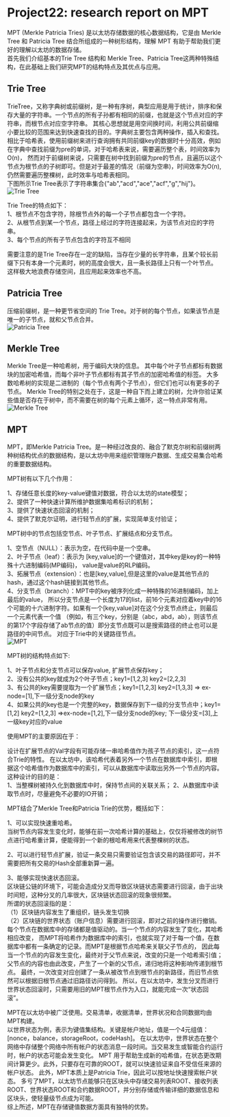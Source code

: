 # Project22: research report on MPT
MPT (Merkle Patricia Tries) 是以太坊存储数据的核心数据结构，它是由 Merkle Tree 和 Patricia Tree 结合所组成的一种树形结构，理解 MPT 有助于帮助我们更好的理解以太坊的数据存储。<br>
首先我们介绍基本的Trie Tree 结构和 Merkle Tree、Patricia Tree这两种特殊结构，在此基础上我们研究MPT的结构特点及其优点与应用。<br>

## Trie Tree
TrieTree，又称字典树或前缀树，是一种有序树，典型应用是用于统计，排序和保存大量的字符串。一个节点的所有子孙都有相同的前缀，也就是这个节点对应的字符串，而根节点对应空字符串。
其核心思想就是用空间换时间，利用公共前缀缩小要比较的范围来达到快速查找的目的。字典树主要包含两种操作，插入和查找。<br>
相比于哈希表，使用前缀树来进行查询拥有共同前缀key的数据时十分高效，例如在字典中查找前缀为pre的单词，对于哈希表来说，需要遍历整个表，时间效率为O(n)，
然而对于前缀树来说，只需要在树中找到前缀为pre的节点，且遍历以这个节点为根节点的子树即可。但是对于最差的情况（前缀为空串)，时间效率为O(n),仍然需要遍历整棵树，此时效率与哈希表相同。<br>
下图所示Trie Tree表示了字符串集合{"ab","acd","ace","acf","g","hij"}。<br>
![Trie Tree](https://github.com/hsgroup30num1/homework-group-30/assets/129477640/a25e9ceb-d3da-417c-a66e-a76698b10112)

Trie Tree的特点如下：<br>
1、根节点不包含字符，除根节点外的每一个子节点都包含一个字符。<br>
2、从根节点到某一个节点，路径上经过的字符连接起来，为该节点对应的字符串。<br>
3、每个节点的所有子节点包含的字符互不相同<br>

需要注意的是Trie Tree存在一定的缺陷，当存在少量的长字符串，且某个较长前缀下只有本身一个元素时，树的高度会很大，且一条长路径上只有一个叶节点。
这样极大地浪费存储空间，且应用起来效率也不高。<br>

## Patricia Tree
压缩前缀树，是一种更节省空间的 Trie Tree。对于树的每个节点，如果该节点是唯一的子节点，就和父节点合并。<br>
![Patricia Tree](https://github.com/hsgroup30num1/homework-group-30/assets/129477640/c571ee9d-b5cd-4eb4-be59-42edb8092424)

## Merkle Tree
Merkle Tree是一种哈希树，用于编码大块的信息。 其中每个叶子节点都标有数据块的加密哈希值，而每个非叶子节点都标有其子节点的加密哈希值的标签。 
大多数哈希树的实现是二进制的（每个节点有两个子节点），但它们也可以有更多的子节点。 
Merkle Tree的特别之处在于，这是一种自下而上建立的树，允许你验证某些值是否存在于树中，而不需要在树的每个元素上循环，这一特点非常有用。<br>
![Merkle Tree](https://github.com/hsgroup30num1/homework-group-30/assets/129477640/aba0327b-e9de-4be0-9755-1f66d970aacd)

## MPT
MPT，即Merkle Patricia Tree。是一种经过改良的、融合了默克尔树和前缀树两种树结构优点的数据结构，是以太坊中用来组织管理账户数据、生成交易集合哈希的重要数据结构。<br>

MPT树有以下几个作用：<br>

1、存储任意长度的key-value键值对数据，符合以太坊的state模型；<br>
2、提供了一种快速计算所维护数据集哈希标识的机制；<br>
3、提供了快速状态回滚的机制；<br>
4、提供了默克尔证明，进行轻节点的扩展，实现简单支付验证；<br>

MPT树中的节点包括空节点、叶子节点、扩展结点和分支节点。<br>

1、空节点（NULL）：表示为空，在代码中是一个空串。<br>
2、叶子节点（leaf）：表示为 [key,value]的一个键值对，其中key是key的一种特殊十六进制编码(MP编码)， value是value的RLP编码。<br>
3、拓展节点（extension）：也是[key,value],但是这里的value是其他节点的hash，通过这个hash链接到其他节点。<br>
4、分支节点（branch）：MPT中的key被序列化成一种特殊的16进制编码，加上最后的value，
所以分支节点是一个长度为17的list，前16个元素对应着key中的16个可能的十六进制字符。如果有一个[key,value]对在这个分支节点终止，则最后一个元素代表一个值
（例如，有三个key，分别是（abc，abd，ab），则该节点的第17个字段存储了ab节点的值）即分支节点既可以是搜索路径的终止也可以是路径的中间节点。
对应于Trie中的关键路径节点。<br>
![MPT](https://github.com/hsgroup30num1/homework-group-30/assets/129477640/e51b5510-87f9-4d98-bdab-2d8cd532dae6)

MPT树的结构特点如下:<br>

1、叶子节点和分支节点可以保存value, 扩展节点保存key；<br>
2、没有公共的key就成为2个叶子节点；key1=[1,2,3] key2=[2,2,3]<br>
3、有公共的key需要提取为一个扩展节点；key1=[1,2,3] key2=[1,3,3] => ex-node=[1],下一级分支node的key<br>
4、如果公共的key也是一个完整的key，数据保存到下一级的分支节点中；key1=[1,2] key2=[1,2,3] =>ex-node=[1,2],下一级分支node的key; 
下一级分支=[3],上一级key对应的value<br>

使用MPT的主要原因在于：<br>

设计在扩展节点的Val字段有可能存储一串哈希值作为孩子节点的索引，这一点符合Trie的特性。
在以太坊中，该哈希代表着另外一个节点在数据库中索引，即根据这个哈希值作为数据库中的索引，可以从数据库中读取出另外一个节点的内容。<br>
这种设计的目的是：<br>
1、当整棵树被持久化到数据库中时，保持节点间的关联关系；
2、从数据库中读取节点时，尽量避免不必要的IO开销；

MPT结合了Merkle Tree和Patricia Trie的优势，概括如下：<br>

1、可以实现快速重哈希。<br>
当树节点内容发生变化时，能够在前一次哈希计算的基础上，仅仅将被修改的树节点进行哈希重计算，便能得到一个新的根哈希用来代表整棵树的状态。<br>

2、可以进行轻节点扩展，验证一条交易只需要验证包含该交易的路径即可，并不需要把所有交易的Hash全部重新算一遍。<br>

3、能够实现快速状态回滚。<br>
区块链公链的环境下，可能会造成分叉而导致区块链状态需要进行回滚，由于出块时间短，这种分叉的几率很大，区块链状态回滚的现象很频繁。<br>
所谓的状态回滚指的是：<br>
（1）区块链内容发生了重组织，链头发生切换<br>
（2）区块链的世界状态（账户信息）需要进行回滚，即对之前的操作进行撤销。<br>
每个节点在数据库中的存储都是值驱动的。当一个节点的内容发生了变化，其哈希相应改变，
而MPT将哈希作为数据库中的索引，也就实现了对于每一个值，在数据库中都有一条确定的记录。而MPT是根据节点哈希来关联父子节点的，
因此每当一个节点的内容发生变化，最终对于父节点来说，改变的只是一个哈希索引值；父节点的内容也由此改变，产生了一个新的父节点，递归地将这种影响传递到根节点。
最终，一次改变对应创建了一条从被改节点到根节点的新路径，而旧节点依然可以根据旧根节点通过旧路径访问得到。
所以，在以太坊中，发生分叉而进行世界状态回滚时，只需要用旧的MPT根节点作为入口，就能完成一次“状态回滚”。<br>

MPT在以太坊中被广泛使用。交易清单，收据清单，世界状况和合同数据均由MPT构建。<br>
以世界状态为例，表示为键值集结构。关键是帐户地址，值是一个4元组值：[nonce，balance，storageRoot，codeHash]。
在以太坊中，世界状态在整个网络中存储整个网络中所有帐户的状态消息一段时间。当交易发生或智能合约运行时，帐户的状态可能会发生变化。
MPT 用于帮助生成新的哈希值，在状态更改期间计算更少。此外，只要存在可靠的ROOT，就可以快速验证来自不受信任来源的帐户状态。
此外，MPT本质上是Patricia Trie，因此可以按地址快速搜索帐户状态。
多亏了MPT，以太坊节点能够只在区块头中存储交易列表ROOT、接收列表ROOT、世界状态ROOT和合约数据ROOT，并分别存储或传输详细的数据信息和区块头，使轻量级节点成为可能。<br>
综上所述，MPT在存储键值数据方面具有独特的优势。

